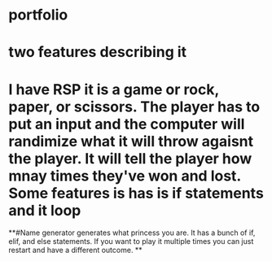 # portfolio

# two features describing it 


# I have RSP it is a game or rock, paper, or scissors. The player has to put an input and the computer will randimize what it will throw agaisnt the player. It will tell the player how mnay times they've won and lost. Some features is has is if statements and it loop

**#Name generator generates what princess you are. It has a bunch of if, elif, and else statements. If you want to play it multiple times you can just restart and have a different outcome.
**
# 
